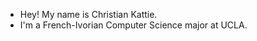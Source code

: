 - Hey! My name is Christian Kattie.
- I'm a French-Ivorian Computer Science major at UCLA.

<!---
christiankattie/christiankattie is a ✨ special ✨ repository because its `README.md` (this file) appears on your GitHub profile.
You can click the Preview link to take a look at your changes.
--->

